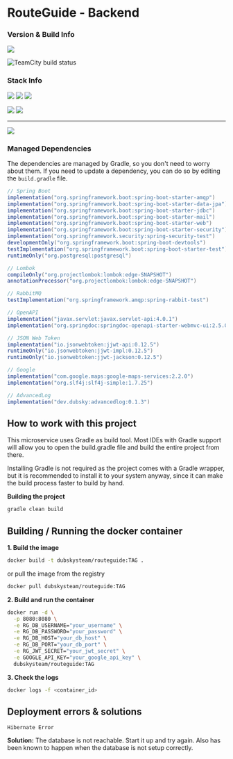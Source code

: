 
# RouteGuide - Backend

### Version & Build Info

![](https://img.shields.io/badge/Current%20Version-1.6.2-green?style=for-the-badge&logo=git)

![TeamCity build status](http://94.16.31.72:8111/app/rest/builds/buildType:id:RouteGuide_BuildApi,branch:name:dev/statusIcon.svg)

### Stack Info

![](https://img.shields.io/badge/Java%20SDK-17%20LTS-orange?style=for-the-badge&logo=java)
![](https://img.shields.io/badge/Jakarta%20EE-9.1.0-green?style=for-the-badge&logo=Jakarta)
![](https://img.shields.io/badge/Spring%20-6.1-green?style=for-the-badge&logo=Spring)

![](https://img.shields.io/badge/Gradle-8.7-blue?style=for-the-badge&logo=gradle)
![](https://img.shields.io/badge/PostgreSQL-16-blue?style=for-the-badge&logo=postgresql)

___
[![](https://img.shields.io/badge/Download-Latest-blue?style=for-the-badge&logo=)](https://github.com/BTBlueTiger/RouteGuide/releases)

### Managed Dependencies

The dependencies are managed by Gradle, so you don't need to worry about them. If you need to update a dependency, you can do so by editing the `build.gradle` file.

```groovy  
// Spring Boot
implementation("org.springframework.boot:spring-boot-starter-amqp")
implementation("org.springframework.boot:spring-boot-starter-data-jpa")
implementation("org.springframework.boot:spring-boot-starter-jdbc")
implementation("org.springframework.boot:spring-boot-starter-mail")
implementation("org.springframework.boot:spring-boot-starter-web")
implementation("org.springframework.boot:spring-boot-starter-security")
implementation("org.springframework.security:spring-security-test")
developmentOnly("org.springframework.boot:spring-boot-devtools")
testImplementation("org.springframework.boot:spring-boot-starter-test")
runtimeOnly("org.postgresql:postgresql")

// Lombok
compileOnly("org.projectlombok:lombok:edge-SNAPSHOT")
annotationProcessor("org.projectlombok:lombok:edge-SNAPSHOT")

// RabbitMQ
testImplementation("org.springframework.amqp:spring-rabbit-test")

// OpenAPI
implementation("javax.servlet:javax.servlet-api:4.0.1")
implementation("org.springdoc:springdoc-openapi-starter-webmvc-ui:2.5.0")

// JSON Web Token
implementation("io.jsonwebtoken:jjwt-api:0.12.5")
runtimeOnly("io.jsonwebtoken:jjwt-impl:0.12.5")
runtimeOnly("io.jsonwebtoken:jjwt-jackson:0.12.5")

// Google
implementation("com.google.maps:google-maps-services:2.2.0")
implementation("org.slf4j:slf4j-simple:1.7.25")

// AdvancedLog
implementation("dev.dubsky:advancedlog:0.1.3")
```

## How to work with this project

This microservice uses Gradle as build tool. Most IDEs with Gradle support will allow you to open the build.gradle file and build the entire project from there.

Installing Gradle is not required as the project comes with a Gradle wrapper, but it is recommended to install it to your system anyway, since it can make the build process faster to build by hand.

**Building the project**
```bash 
gradle clean build
```

## Building / Running the docker container
**1. Build the image**
```bash
docker build -t dubskysteam/routeguide:TAG .
```

or pull the image from the registry
```bash
docker pull dubskysteam/routeguide:TAG
```

**2. Build and run the container**
```bash
docker run -d \
  -p 8080:8080 \
  -e RG_DB_USERNAME="your_username" \
  -e RG_DB_PASSWORD="your_password" \
  -e RG_DB_HOST="your_db_host" \
  -e RG_DB_PORT="your_db_port" \
  -e RG_JWT_SECRET="your_jwt_secret" \
  -e GOOGLE_API_KEY="your_google_api_key" \
  dubskysteam/routeguide:TAG
```

**3. Check the logs**
```bash
docker logs -f <container_id>
```

## Deployment errors & solutions
````
Hibernate Error
````
**Solution:** The database is not reachable. Start it up and try again.
Also has been known to happen when the database is not setup correctly.
